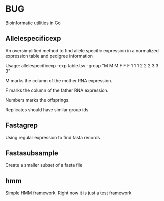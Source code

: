 # BUG
Bioinformatic utilities in Go

## Allelespecificexp

An oversimplified method to find allele specific expression in a normalized expression table and pedigree information

Usage: allelespecificexp -exp table.tsv -group "M M M F F F 1 1 1 2 2 2 3 3 3"

M marks the column of the mother RNA expression.

F marks the column of the father RNA expression.

Numbers marks the offsprings.

Replicates should have similar group ids.

## Fastagrep

Using regular expression to find fasta records

## Fastasubsample

Create a smaller subset of a fasta file

## hmm

Simple HMM framework. Right now it is just a test framework
